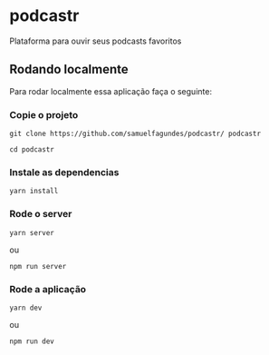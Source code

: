 # podcastr

Plataforma para ouvir seus podcasts favoritos

## Rodando localmente

Para rodar localmente essa aplicação faça o seguinte:

### Copie o projeto

```
git clone https://github.com/samuelfagundes/podcastr/ podcastr
```

```
cd podcastr
```

### Instale as dependencias

```
yarn install
```

### Rode o server

```
yarn server
```
ou
```
npm run server
```

### Rode a aplicação

```
yarn dev
```
ou
```
npm run dev
```
